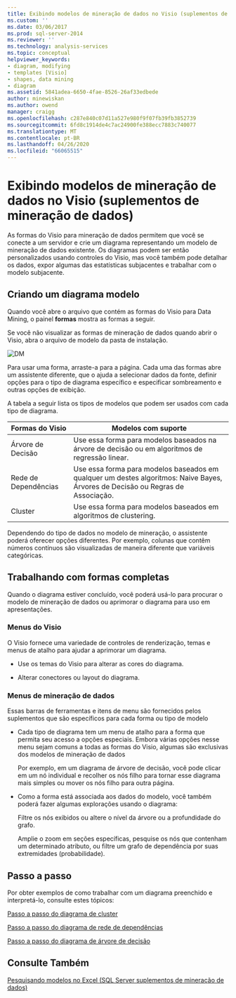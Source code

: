 ```yaml
---
title: Exibindo modelos de mineração de dados no Visio (suplementos de mineração de dados) | Microsoft Docs
ms.custom: ''
ms.date: 03/06/2017
ms.prod: sql-server-2014
ms.reviewer: ''
ms.technology: analysis-services
ms.topic: conceptual
helpviewer_keywords:
- diagram, modifying
- templates [Visio]
- shapes, data mining
- diagram
ms.assetid: 5841adea-6650-4fae-8526-26af33edbede
author: minewiskan
ms.author: owend
manager: craigg
ms.openlocfilehash: c287e840c07d11a527e980f9f07fb39fb3852739
ms.sourcegitcommit: 6fd8c1914de4c7ac24900fe388ecc7883c740077
ms.translationtype: MT
ms.contentlocale: pt-BR
ms.lasthandoff: 04/26/2020
ms.locfileid: "66065515"
---
```

# <a name="viewing-data-mining-models-in-visio-data-mining-add-ins"></a>Exibindo modelos de mineração de dados no Visio (suplementos de mineração de dados)
  As formas do Visio para mineração de dados permitem que você se conecte a um servidor e crie um diagrama representando um modelo de mineração de dados existente. Os diagramas podem ser então personalizados usando controles do Visio, mas você também pode detalhar os dados, expor algumas das estatísticas subjacentes e trabalhar com o modelo subjacente.  
  
## <a name="building-a-model-diagram"></a>Criando um diagrama modelo  
 Quando você abre o arquivo que contém as formas do Visio para Data Mining, o painel **formas** mostra as formas a seguir.  
  
 Se você não visualizar as formas de mineração de dados quando abrir o Visio, abra o arquivo de modelo da pasta de instalação.  
  
 ![DM](media/dm-stencil.gif "DM")  
  
 Para usar uma forma, arraste-a para a página. Cada uma das formas abre um assistente diferente, que o ajuda a selecionar dados da fonte, definir opções para o tipo de diagrama específico e especificar sombreamento e outras opções de exibição.  
  
 A tabela a seguir lista os tipos de modelos que podem ser usados com cada tipo de diagrama.  
  
|Formas do Visio|Modelos com suporte|  
|-----------------|----------------------|  
|Árvore de Decisão|Use essa forma para modelos baseados na árvore de decisão ou em algoritmos de regressão linear.|  
|Rede de Dependências|Use essa forma para modelos baseados em qualquer um destes algoritmos: Naive Bayes, Árvores de Decisão ou Regras de Associação.|  
|Cluster|Use essa forma para modelos baseados em algoritmos de clustering.|  
  
 Dependendo do tipo de dados no modelo de mineração, o assistente poderá oferecer opções diferentes. Por exemplo, colunas que contêm números contínuos são visualizadas de maneira diferente que variáveis categóricas.  
  
## <a name="working-with-completed-shapes"></a>Trabalhando com formas completas  
 Quando o diagrama estiver concluído, você poderá usá-lo para procurar o modelo de mineração de dados ou aprimorar o diagrama para uso em apresentações.  
  
### <a name="visio-menus"></a>Menus do Visio  
 O Visio fornece uma variedade de controles de renderização, temas e menus de atalho para ajudar a aprimorar um diagrama.  
  
-   Use os temas do Visio para alterar as cores do diagrama.  
  
-   Alterar conectores ou layout do diagrama.  
  
### <a name="data-mining-menus"></a>Menus de mineração de dados  
 Essas barras de ferramentas e itens de menu são fornecidos pelos suplementos que são específicos para cada forma ou tipo de modelo  
  
-   Cada tipo de diagrama tem um menu de atalho para a forma que permita seu acesso a opções especiais. Embora várias opções nesse menu sejam comuns a todas as formas do Visio, algumas são exclusivas dos modelos de mineração de dados  
  
     Por exemplo, em um diagrama de árvore de decisão, você pode clicar em um nó individual e recolher os nós filho para tornar esse diagrama mais simples ou mover os nós filho para outra página.  
  
-   Como a forma está associada aos dados do modelo, você também poderá fazer algumas explorações usando o diagrama:  
  
     Filtre os nós exibidos ou altere o nível da árvore ou a profundidade do grafo.  
  
     Amplie o zoom em seções específicas, pesquise os nós que contenham um determinado atributo, ou filtre um grafo de dependência por suas extremidades (probabilidade).  
  
## <a name="walkthroughs"></a>Passo a passo  
 Por obter exemplos de como trabalhar com um diagrama preenchido e interpretá-lo, consulte estes tópicos:  
  
 [Passo a passo do diagrama de cluster](cluster-diagram-walkthrough-data-mining-add-ins.md)  
  
 [Passo a passo do diagrama de rede de dependências](dependency-network-diagram-walkthrough-data-mining-add-ins.md)  
  
 [Passo a passo do diagrama de árvore de decisão](decision-tree-diagram-walkthrough-data-mining-add-ins.md)  
  
## <a name="see-also"></a>Consulte Também  
 [Pesquisando modelos no Excel &#40;SQL Server suplementos de mineração de dados&#41;](browsing-models-in-excel-sql-server-data-mining-add-ins.md)  
  
  
